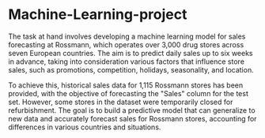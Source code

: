 # Machine-Learning-project

The task at hand involves developing a machine learning model for sales forecasting at Rossmann, which operates over 3,000 drug stores across seven European countries. The aim is to predict daily sales up to six weeks in advance, taking into consideration various factors that influence store sales, such as promotions, competition, holidays, seasonality, and location.

To achieve this, historical sales data for 1,115 Rossmann stores has been provided, with the objective of forecasting the "Sales" column for the test set. However, some stores in the dataset were temporarily closed for refurbishment. The goal is to build a predictive model that can generalize to new data and accurately forecast sales for Rossmann stores, accounting for differences in various countries and situations.
